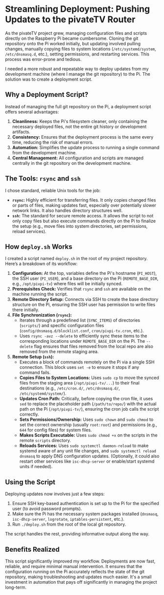 # Streamlining Deployment: Pushing Updates to the pivateTV Router

As the pivateTV project grew, managing configuration files and scripts directly on the Raspberry Pi became cumbersome. Cloning the git repository onto the Pi worked initially, but updating involved pulling changes, manually copying files to system locations (`/etc/systemd/system`, `/etc/dnsmasq.d`, etc.), setting permissions, and restarting services. This process was error-prone and tedious.

I needed a more robust and repeatable way to deploy updates from my development machine (where I manage the git repository) to the Pi. The solution was to create a deployment script.

## Why a Deployment Script?

Instead of managing the full git repository on the Pi, a deployment script offers several advantages:

1.  **Cleanliness:** Keeps the Pi's filesystem cleaner, only containing the necessary deployed files, not the entire git history or development artifacts.
2.  **Consistency:** Ensures that the deployment process is the same every time, reducing the risk of manual errors.
3.  **Automation:** Simplifies the update process to running a single command from the development machine.
4.  **Central Management:** All configuration and scripts are managed centrally in the git repository on the development machine.

## The Tools: `rsync` and `ssh`

I chose standard, reliable Unix tools for the job:

*   **`rsync`:** Highly efficient for transferring files. It only copies changed files or parts of files, making updates fast, especially over potentially slower network links. It also handles directory structures well.
*   **`ssh`:** The standard for secure remote access. It allows the script to not only copy files but also execute commands directly on the Pi to finalize the setup (e.g., move files into system directories, set permissions, reload services).

## How `deploy.sh` Works

I created a script named `deploy.sh` in the root of my project repository. Here’s a breakdown of its workflow:

1.  **Configuration:** At the top, variables define the Pi's hostname (`PI_HOST`), the SSH user (`PI_USER`), and a base directory on the Pi (`REMOTE_BASE_DIR`, e.g., `/opt/pivpi-tv`) where files will be initially synced.
2.  **Prerequisites Check:** Verifies that `rsync` and `ssh` are available on the machine running the script.
3.  **Remote Directory Setup:** Connects via SSH to create the base directory structure on the Pi, ensuring the SSH user has permission to write files there initially.
4.  **File Synchronization (`rsync`):**
    *   Iterates through a predefined list (`SYNC_ITEMS`) of directories (`scripts/`) and specific configuration files (`config/dnsmasq.d/blocklist.conf`, `cron/pivpi-tv.cron`, etc.).
    *   Uses `rsync -avz --delete` to efficiently sync these items to the corresponding locations under `REMOTE_BASE_DIR` on the Pi. The `--delete` flag ensures that files removed from the local repo are also removed from the remote staging area.
5.  **Remote Setup (`ssh`):**
    *   Executes a block of commands remotely on the Pi via a single SSH connection. This block uses `set -e` to ensure it stops if any command fails.
    *   **Copies Files to System Locations:** Uses `sudo cp` to move the synced files from the staging area (`/opt/pivpi-tv/...`) to their final destinations (e.g., `/etc/cron.d/`, `/etc/dnsmasq.d/`, `/etc/systemd/system/`).
    *   **Updates Cron Path:** Critically, before copying the cron file, it uses `sed` to replace the placeholder path (`/path/to/repo/`) with the actual path on the Pi (`/opt/pivpi-tv/`), ensuring the cron job calls the script correctly.
    *   **Sets Permissions/Ownership:** Uses `sudo chown` and `sudo chmod` to set the correct ownership (usually `root:root`) and permissions (e.g., `644` for config files) for system files.
    *   **Makes Scripts Executable:** Uses `sudo chmod +x` on the scripts in the remote `scripts` directory.
    *   **Reloads Services:** Uses `sudo systemctl daemon-reload` to make systemd aware of any unit file changes, and `sudo systemctl reload dnsmasq` to apply DNS configuration updates. (Optionally, it could also restart other services like `isc-dhcp-server` or enable/start systemd units if needed).

## Using the Script

Deploying updates now involves just a few steps:

1.  Ensure SSH key-based authentication is set up to the Pi for the specified user (to avoid password prompts).
2.  Make sure the Pi has the necessary system packages installed (`dnsmasq`, `isc-dhcp-server`, `logrotate`, `iptables-persistent`, etc.).
3.  Run `./deploy.sh` from the root of the local git repository.

The script handles the rest, providing informative output along the way.

## Benefits Realized

This script significantly improved my workflow. Deployments are now fast, reliable, and require minimal manual intervention. It ensures that the configuration running on the Pi accurately reflects the state of the git repository, making troubleshooting and updates much easier. It's a small investment in automation that pays off significantly in managing the project long-term.

